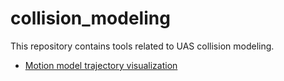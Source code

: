 # collision_modeling

This repository contains tools related to UAS collision modeling.

* [Motion model trajectory visualization](visualization)
